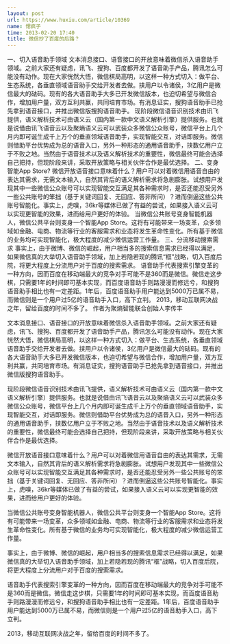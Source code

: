 ```yaml
---
layout: post
url: https://www.huxiu.com/article/10369
name: 愢疯子
time: 2013-02-20 17:40
title: 微信抄了百度的后路？
---
```

一、切入语音助手领域 文本消息接口、语音接口的开放意味着微信杀入语音助手领域。之前大家还有疑虑，讯飞、搜狗、百度都开发了语音助手产品，腾讯怎么可能没有动作。现在大家恍然大悟，微信棋局高明，以这样一种方式切入：做平台、生态系统，各垂直领域语音助手交给开发者去做。挟用户以令诸侯，3亿用户是微信最大的砝码。现有的各大语音助手大多已开发微信版本，也迫切希望与微信合作，增加用户量，双方互利共赢，共同培育市场。有消息证实，搜狗语音助手已抢先拿到语音接口，并推出微信版搜狗语音助手。 现阶段微信语音识别技术由讯飞提供，语义解析技术可由语义云（国内第一款中文语义解析引擎）提供服务。也就是说借由讯飞语音云以及聚熵语义云可以武装众多微信公众账号，微信平台上几个月内即可诞生成千上万个的垂直领域语音助手，实现智能交互，对话即服务。微信则借助平台优势成为总的语音入口，另外一种形态的通用语音助手，挟数亿用户立于不败之地。当然由于语音技术以及语义解析技术的重要性，微信最终可能会选择自己把持，但现阶段来讲，采取开放策略与相关伙伴合作是最优选择。 二、变身智能App Store? 微信开放语音接口意味着什么？用户可以对着微信用语音自由的表达其需求，无需文本输入，自然其背后的语义解析需求将急剧膨胀。试想用户发现其中一些微信公众账号可以实现智能交互满足其各种需求时，是否还能忍受另外一些公共账号的笨拙（基于关键词回复、无回应、答非所问）？进而倒逼这些公共账号智能化。事实上，虎嗅，36kr等媒体已做了有益的尝试，如果接入语义云可以实现更智能的效果，进而给用户更好的体验。 当微信公共账号变身智能机器人，微信公共平台则变身一个智能App Store。这将有可能带来一场变革，众多领域如金融、电商、物流等行业的客服需求和业态将发生革命性变化。所有基于微信的业务均可实现智能化，极大程度的减少微信运营工作量。 三、分流移动搜索需求 事实上，由于微博、微信的崛起，用户相当多的搜索信息需求已经得以满足，如果微信真的大举切入语音助手领域，加上若隐若现的腾讯“框”战略，切入百度后院，将更大程度上分流用户对于百度的搜索需求。 语音助手代表搜索引擎变革的一种方向，因而百度在移动端最大的竞争对手可能不是360而是微信。微信走这步棋，只需要1年的时间即可基本实现，而百度语音助手则路漫漫而修远兮，和搜狗语音助手相比也有一定差距。1年后，百度语音助手用户能达到5000万已属不易，而微信则是一个用户过5亿的语音助手入口，高下立判。 2013，移动互联网决战之年，留给百度的时间不多了。 作者为聚熵智能联合创始人李传丰

文本消息接口、语音接口的开放意味着微信杀入语音助手领域。之前大家还有疑虑，讯飞、搜狗、百度都开发了语音助手产品，腾讯怎么可能没有动作。现在大家恍然大悟，微信棋局高明，以这样一种方式切入：做平台、生态系统，各垂直领域语音助手交给开发者去做。挟用户以令诸侯，3亿用户是微信最大的砝码。现有的各大语音助手大多已开发微信版本，也迫切希望与微信合作，增加用户量，双方互利共赢，共同培育市场。有消息证实，搜狗语音助手已抢先拿到语音接口，并推出微信版搜狗语音助手。

现阶段微信语音识别技术由讯飞提供，语义解析技术可由语义云（国内第一款中文语义解析引擎）提供服务。也就是说借由讯飞语音云以及聚熵语义云可以武装众多微信公众账号，微信平台上几个月内即可诞生成千上万个的垂直领域语音助手，实现智能交互，对话即服务。微信则借助平台优势成为总的语音入口，另外一种形态的通用语音助手，挟数亿用户立于不败之地。当然由于语音技术以及语义解析技术的重要性，微信最终可能会选择自己把持，但现阶段来讲，采取开放策略与相关伙伴合作是最优选择。

微信开放语音接口意味着什么？用户可以对着微信用语音自由的表达其需求，无需文本输入，自然其背后的语义解析需求将急剧膨胀。试想用户发现其中一些微信公众账号可以实现智能交互满足其各种需求时，是否还能忍受另外一些公共账号的笨拙（基于关键词回复、无回应、答非所问）？进而倒逼这些公共账号智能化。事实上，虎嗅，36kr等媒体已做了有益的尝试，如果接入语义云可以实现更智能的效果，进而给用户更好的体验。

当微信公共账号变身智能机器人，微信公共平台则变身一个智能App Store。这将有可能带来一场变革，众多领域如金融、电商、物流等行业的客服需求和业态将发生革命性变化。所有基于微信的业务均可实现智能化，极大程度的减少微信运营工作量。

事实上，由于微博、微信的崛起，用户相当多的搜索信息需求已经得以满足，如果微信真的大举切入语音助手领域，加上若隐若现的腾讯“框”战略，切入百度后院，将更大程度上分流用户对于百度的搜索需求。

语音助手代表搜索引擎变革的一种方向，因而百度在移动端最大的竞争对手可能不是360而是微信。微信走这步棋，只需要1年的时间即可基本实现，而百度语音助手则路漫漫而修远兮，和搜狗语音助手相比也有一定差距。1年后，百度语音助手用户能达到5000万已属不易，而微信则是一个用户过5亿的语音助手入口，高下立判。

2013，移动互联网决战之年，留给百度的时间不多了。

